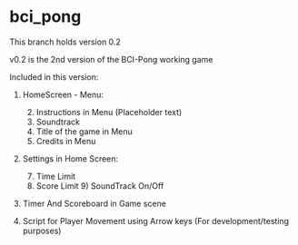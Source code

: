 # bci_pong

This branch holds version 0.2

v0.2 is the 2nd version of the BCI-Pong working game


Included in this version:

1) HomeScreen - Menu:
   
	2) Instructions in Menu (Placeholder text) 
	3) Soundtrack 
	4) Title of the game in Menu 
	5) Credits in Menu
    
6) Settings in Home Screen:

	7) Time Limit
	8) Score Limit
    	9) SoundTrack On/Off
         
10) Timer And Scoreboard in Game scene
    
11) Script for Player Movement using Arrow keys (For development/testing purposes)
   

